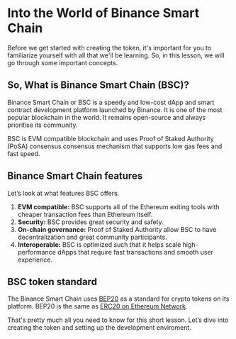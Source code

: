 # Into the World of Binance Smart Chain

Before we get started with creating the token, it's important for you to familiarize yourself with all that we'll be learning. So, in this lesson, we will go through some important concepts.

## So, What is Binance Smart Chain (BSC)?

Binance Smart Chain or BSC is a speedy and low-cost dApp and smart contract development platform launched by Binance. It is one of the most popular blockchain in the world. It remains open-source and always prioritise its community.

BSC is EVM compatible blockchain and uses Proof of Staked Authority (PoSA) consensus consensus mechanism that supports low gas fees and fast speed.

## Binance Smart Chain features

Let’s look at what features BSC offers.

1. **EVM compatible:** BSC supports all of the Ethereum exiting tools with cheaper transaction fees than Ethereum itself.
2. **Security:** BSC provides great security and safety.
3. **On-chain governance:** Proof of Staked Authority allow BSC to have decentralization and great community participants.
4. **Interoperable:** BSC is optimized such that it helps scale high-performance dApps that require fast transactions and smooth user experience.

## BSC token standard

The Binance Smart Chain uses [BEP20](https://github.com/bnb-chain/BEPs/blob/master/BEPs/BEP20.md) as a standard for crypto tokens on its platform. BEP20 is the same as [ERC20 on Ethereum Network](https://metaschool.so/articles/erc-20-token/).

That's pretty much all you need to know for this short lesson. Let’s dive into creating the token and setting up the development enviroment.
